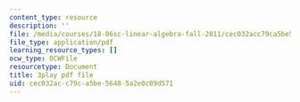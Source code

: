 ```yaml
---
content_type: resource
description: ''
file: /media/courses/18-06sc-linear-algebra-fall-2011/cec032acc79ca5be56485a2e0c09d571_pSbafxDHdgE.pdf
file_type: application/pdf
learning_resource_types: []
ocw_type: OCWFile
resourcetype: Document
title: 3play pdf file
uid: cec032ac-c79c-a5be-5648-5a2e0c09d571
---
```

